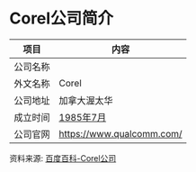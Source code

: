 # Corel公司简介

|项目|内容|
|-----|-----|
|公司名称||
|外文名称|Corel|
|公司地址|加拿大渥太华|
|成立时间|[1985年7月](https://www.it-this-year.com/1911/)|
|公司官网|https://www.qualcomm.com/|

资料来源: 
[百度百科-Corel公司](https://baike.baidu.com/item/Corel%E5%85%AC%E5%8F%B8?fromtitle=COREL&fromid=9662589)